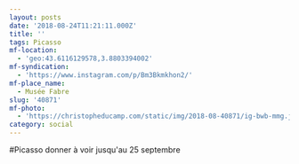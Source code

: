 ```yaml
---
layout: posts
date: '2018-08-24T11:21:11.000Z'
title: ''
tags: Picasso
mf-location:
  - 'geo:43.6116129578,3.8803394002'
mf-syndication:
  - 'https://www.instagram.com/p/Bm3Bkmkhon2/'
mf-place_name:
  - Musée Fabre
slug: '40871'
mf-photo:
  - 'https://christopheducamp.com/static/img/2018-08-40871/ig-bwb-mmg.jpg'
category: social
---
```

#Picasso donner à voir
 jusqu&#39;au 25 septembre
